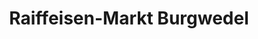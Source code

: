 ---
title: "Raiffeisen-Markt Burgwedel"
url: /burgwedel/raiffeisen-markt-burgwedel/
shop: Baumarkt
---